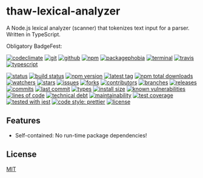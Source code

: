 # thaw-lexical-analyzer
A Node.js lexical analyzer (scanner) that tokenizes text input for a parser. Written in TypeScript.

Obligatory BadgeFest:

[![codeclimate][codeclimate-badge-image]][codeclimate-url]
[![git][git-badge-image]][git-url]
[![github][github-badge-image]][github-url]
[![npm][npm-badge-image]][npm-url]
[![packagephobia][packagephobia-badge-image]][packagephobia-url]
[![terminal][terminal-badge-image]][terminal-url]
[![travis][travis-badge-image]][travis-url]
[![typescript][typescript-badge-image]][typescript-url]

[![status][status-badge-image]][status-url]
[![build status][build-status-badge-image]][build-status-url]
[![npm version][npm-version-badge-image]][npm-version-url]
[![latest tag][latest-tag-badge-image]][latest-tag-url]
[![npm total downloads][npm-total-downloads-badge-image]][npm-total-downloads-url]
[![watchers][watchers-badge-image]][watchers-url]
[![stars][stars-badge-image]][stars-url]
[![issues][issues-badge-image]][issues-url]
[![forks][forks-badge-image]][forks-url]
[![contributors][contributors-badge-image]][contributors-url]
[![branches][branches-badge-image]][branches-url]
[![releases][releases-badge-image]][releases-url]
[![commits][commits-badge-image]][commits-url]
[![last commit][last-commit-badge-image]][last-commit-url]
[![types][types-badge-image]][types-url]
[![install size][install-size-badge-image]][install-size-url]
[![known vulnerabilities][known-vulnerabilities-badge-image]][known-vulnerabilities-url]
[![lines of code][lines-of-code-badge-image]][lines-of-code-url]
[![technical debt][technical-debt-badge-image]][technical-debt-url]
[![maintainability][maintainability-badge-image]][maintainability-url]
[![test coverage][test-coverage-badge-image]][test-coverage-url]
[![tested with jest][jest-badge-image]][jest-url]
[![code style: prettier][prettier-badge-image]][prettier-url]
[![license][license-badge-image]][license-url]

## Features

- Self-contained: No run-time package dependencies!

## License
[MIT](https://choosealicense.com/licenses/mit/)

[codeclimate-badge-image]: https://badgen.net/badge/icon/codeclimate?icon=codeclimate&label
[codeclimate-url]: https://codeclimate.com
[git-badge-image]: https://badgen.net/badge/icon/git?icon=git&label
[git-url]: https://git-scm.com
[github-badge-image]: https://badgen.net/badge/icon/github?icon=github&label
[github-url]: https://github.com
[npm-badge-image]: https://badgen.net/badge/icon/npm?icon=npm&label
[npm-url]: https://npmjs.com
[packagephobia-badge-image]: https://badgen.net/badge/icon/packagephobia?icon=packagephobia&label
[packagephobia-url]: https://packagephobia.com/
[terminal-badge-image]: https://badgen.net/badge/icon/terminal?icon=terminal&label
[terminal-url]: https://en.wikipedia.org/wiki/History_of_Unix
[travis-badge-image]: https://badgen.net/badge/icon/travis?icon=travis&label
[travis-url]: https://travis-ci.com
[typescript-badge-image]: https://badgen.net/badge/icon/typescript?icon=typescript&label
[typescript-url]: https://www.typescriptlang.org

[status-badge-image]: https://badgen.net/github/status/tom-weatherhead/thaw-lexical-analyzer
[status-url]: https://badgen.net/github/status/tom-weatherhead/thaw-lexical-analyzer
[build-status-badge-image]: https://secure.travis-ci.org/tom-weatherhead/thaw-lexical-analyzer.svg
[build-status-url]: https://travis-ci.org/tom-weatherhead/thaw-lexical-analyzer
[npm-version-badge-image]: https://img.shields.io/npm/v/thaw-lexical-analyzer.svg
[npm-version-url]: https://www.npmjs.com/package/thaw-lexical-analyzer
[latest-tag-badge-image]: https://badgen.net/github/tag/tom-weatherhead/thaw-lexical-analyzer
[latest-tag-url]: https://github.com/tom-weatherhead/thaw-lexical-analyzer/tags
[npm-total-downloads-badge-image]: https://img.shields.io/npm/dt/thaw-lexical-analyzer.svg
[npm-total-downloads-url]: https://www.npmjs.com/package/thaw-lexical-analyzer
[watchers-badge-image]: https://badgen.net/github/watchers/tom-weatherhead/thaw-lexical-analyzer
[watchers-url]: https://github.com/tom-weatherhead/thaw-lexical-analyzer/watchers
[stars-badge-image]: https://badgen.net/github/stars/tom-weatherhead/thaw-lexical-analyzer
[stars-url]: https://github.com/tom-weatherhead/thaw-lexical-analyzer/stargazers
[issues-badge-image]: https://badgen.net/github/issues/tom-weatherhead/thaw-lexical-analyzer
[issues-url]: https://github.com/tom-weatherhead/thaw-lexical-analyzer/issues
[forks-badge-image]: https://badgen.net/github/forks/tom-weatherhead/thaw-lexical-analyzer
[forks-url]: https://github.com/tom-weatherhead/thaw-lexical-analyzer/network/members
[contributors-badge-image]: https://badgen.net/github/contributors/tom-weatherhead/thaw-lexical-analyzer
[contributors-url]: https://github.com/tom-weatherhead/thaw-lexical-analyzer/graphs/contributors
[branches-badge-image]: https://badgen.net/github/branches/tom-weatherhead/thaw-lexical-analyzer
[branches-url]: https://github.com/tom-weatherhead/thaw-lexical-analyzer/branches
[releases-badge-image]: https://badgen.net/github/releases/tom-weatherhead/thaw-lexical-analyzer
[releases-url]: https://github.com/tom-weatherhead/thaw-lexical-analyzer/releases
[commits-badge-image]: https://badgen.net/github/commits/tom-weatherhead/thaw-lexical-analyzer
[commits-url]: https://github.com/tom-weatherhead/thaw-lexical-analyzer/commits/master
[last-commit-badge-image]: https://badgen.net/github/last-commit/tom-weatherhead/thaw-lexical-analyzer
[last-commit-url]: https://github.com/tom-weatherhead/thaw-lexical-analyzer
[types-badge-image]: https://badgen.net/npm/types/thaw-lexical-analyzer
[types-url]: https://badgen.net/npm/types/thaw-lexical-analyzer
[install-size-badge-image]: https://badgen.net/packagephobia/install/thaw-lexical-analyzer
[install-size-url]: https://badgen.net/packagephobia/install/thaw-lexical-analyzer
[known-vulnerabilities-badge-image]: https://snyk.io/test/github/tom-weatherhead/thaw-lexical-analyzer/badge.svg?targetFile=package.json&package-lock.json
[known-vulnerabilities-url]: https://snyk.io/test/github/tom-weatherhead/thaw-lexical-analyzer?targetFile=package.json&package-lock.json
[lines-of-code-badge-image]: https://badgen.net/codeclimate/loc/tom-weatherhead/thaw-lexical-analyzer
[lines-of-code-url]: https://badgen.net/codeclimate/loc/tom-weatherhead/thaw-lexical-analyzer
[technical-debt-badge-image]: https://badgen.net/codeclimate/tech-debt/tom-weatherhead/thaw-lexical-analyzer
[technical-debt-url]: https://badgen.net/codeclimate/tech-debt/tom-weatherhead/thaw-lexical-analyzer
[maintainability-badge-image]: https://api.codeclimate.com/v1/badges/f0820146b165945ee5db/maintainability
[maintainability-url]: https://codeclimate.com/github/tom-weatherhead/thaw-lexical-analyzer/maintainability
[test-coverage-badge-image]: https://api.codeclimate.com/v1/badges/f0820146b165945ee5db/test_coverage
[test-coverage-url]: https://codeclimate.com/github/tom-weatherhead/thaw-lexical-analyzer/test_coverage
[jest-badge-image]: https://img.shields.io/badge/tested_with-jest-99424f.svg
[jest-url]: https://github.com/facebook/jest
[prettier-badge-image]: https://img.shields.io/badge/code_style-prettier-ff69b4.svg?style=flat-square
[prettier-url]: https://github.com/prettier/prettier
[license-badge-image]: https://img.shields.io/github/license/mashape/apistatus.svg
[license-url]: https://github.com/tom-weatherhead/thaw-lexical-analyzer/blob/master/LICENSE
